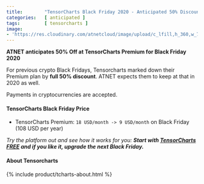 ```yaml
---
title:        "TensorCharts Black Friday 2020 - Anticipated 50% Discount"
categories:   [ anticipated ]
tags:         [ tensorcharts ]
image:
- 'https://res.cloudinary.com/atnetcloud/image/upload/c_lfill,h_360,w_700/v1588053657/atnet/altcoin-wallets/Screen_Shot_2020-04-28_at_12.57.04_kgpitv.jpg'
---
```


**ATNET anticipates 50% Off at TensorCharts Premium for Black Friday 2020**

For previous crypto Black Fridays, Tensorcharts marked down their Premium plan by **full 50% discount**. ATNET expects them to keep at that in 2020 as well.

Payments in cryptocurrencies are accepted.

#### TensorCharts Black Friday Price

* TensorCharts Premium: `18 USD/month -> 9 USD/month` on Black Friday (108 USD per year)

<em>Try the platform out and see how it works for you: <strong>Start with <a href="http://bit.ly/tensor-charts">TensorCharts FREE</a> and if you like it, upgrade the next Black Friday.</strong></em>


#### About Tensorcharts

{% include product/tcharts-about.html %}
